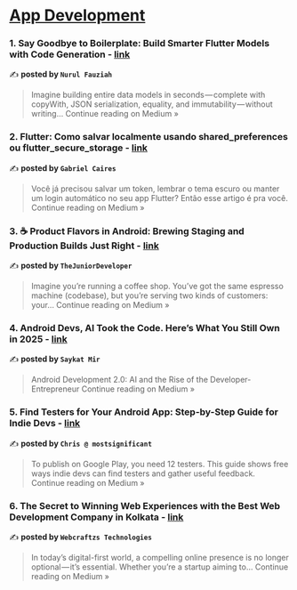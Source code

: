 
<h1><a href=https://medium.com/tag/mobile-app-development/recommended target="_blank" rel="noopener noreferrer">App Development</a></h1>
<h3>1. Say Goodbye to Boilerplate: Build Smarter Flutter Models with Code Generation - <a href="https://nurfazzi.medium.com/say-goodbye-to-boilerplate-build-smarter-flutter-models-with-code-generation-aaa3eb8f52d4?source=rss------mobile_app_development-5" target="_blank" rel="noopener noreferrer">link</a></h3>

✍️ **posted by `Nurul Fauziah`**

<blockquote>Imagine building entire data models in seconds — complete with copyWith, JSON serialization, equality, and immutability — without writing…
Continue reading on Medium »</blockquote>

<h3>2. Flutter: Como salvar localmente usando shared_preferences ou flutter_secure_storage  - <a href="https://medium.com/@gabriel.araujo.caires/flutter-como-salvar-localmente-usando-shared-preferences-ou-flutter-secure-storage-4ba349f9c8dd?source=rss------mobile_app_development-5" target="_blank" rel="noopener noreferrer">link</a></h3>

✍️ **posted by `Gabriel Caires`**

<blockquote>Você já precisou salvar um token, lembrar o tema escuro ou manter um login automático no seu app Flutter? Então esse artigo é pra você.
Continue reading on Medium »</blockquote>

<h3>3. ☕ Product Flavors in Android: Brewing Staging and Production Builds Just Right - <a href="https://medium.com/@breakwithlimits/product-flavors-in-android-brewing-staging-and-production-builds-just-right-af5b656ed30b?source=rss------mobile_app_development-5" target="_blank" rel="noopener noreferrer">link</a></h3>

✍️ **posted by `TheJuniorDeveloper`**

<blockquote>Imagine you’re running a coffee shop. You’ve got the same espresso machine (codebase), but you’re serving two kinds of customers: your…
Continue reading on Medium »</blockquote>

<h3>4. Android Devs, AI Took the Code. Here’s What You Still Own in 2025 - <a href="https://medium.com/@mrsaykatm4/android-devs-ai-took-the-code-heres-what-you-still-own-in-2025-a996457bcef4?source=rss------mobile_app_development-5" target="_blank" rel="noopener noreferrer">link</a></h3>

✍️ **posted by `Saykat Mir`**

<blockquote>Android Development 2.0: AI and the Rise of the Developer-Entrepreneur
Continue reading on Medium »</blockquote>

<h3>5. Find Testers for Your Android App: Step-by-Step Guide for Indie Devs - <a href="https://medium.com/@mostsignificant/find-testers-for-your-android-app-step-by-step-guide-for-indie-devs-292f227b0300?source=rss------mobile_app_development-5" target="_blank" rel="noopener noreferrer">link</a></h3>

✍️ **posted by `Chris @ mostsignificant`**

<blockquote>To publish on Google Play, you need 12 testers. This guide shows free ways indie devs can find testers and gather useful feedback.
Continue reading on Medium »</blockquote>

<h3>6. The Secret to Winning Web Experiences with the Best Web Development Company in Kolkata - <a href="https://medium.com/@webcraftzstechnologies/the-secret-to-winning-web-experiences-with-the-best-web-development-company-in-kolkata-849fed228cb4?source=rss------mobile_app_development-5" target="_blank" rel="noopener noreferrer">link</a></h3>

✍️ **posted by `Webcraftzs Technologies`**

<blockquote>In today’s digital-first world, a compelling online presence is no longer optional — it’s essential. Whether you’re a startup aiming to…
Continue reading on Medium »</blockquote>

